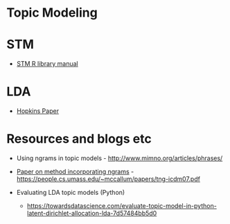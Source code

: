 # Topic Modeling



# STM

* [STM R library manual](stm.pdf)




# LDA

* [Hopkins Paper](hopkinshealth.pdf)



# Resources and blogs etc

  * Using ngrams in topic models - http://www.mimno.org/articles/phrases/
  * [Paper on method incorporating ngrams](tng-icdm07.pdf) - https://people.cs.umass.edu/~mccallum/papers/tng-icdm07.pdf


  * Evaluating LDA topic models (Python)
    - https://towardsdatascience.com/evaluate-topic-model-in-python-latent-dirichlet-allocation-lda-7d57484bb5d0



